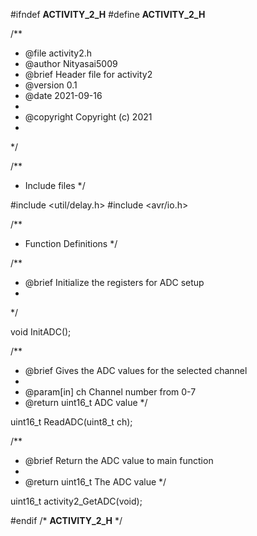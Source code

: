 #ifndef __ACTIVITY_2_H__
#define __ACTIVITY_2_H__


/**
 * @file activity2.h
 * @author Nityasai5009
 * @brief Header file for activity2
 * @version 0.1
 * @date 2021-09-16
 * 
 * @copyright Copyright (c) 2021
 * 
 */

/**
 * Include files
 */ 
 
#include <util/delay.h>
#include <avr/io.h>


/**
 * Function Definitions
 */

/**
 * @brief Initialize the registers for ADC setup
 * 
 */
 
void InitADC();

/**
 * @brief Gives the ADC values for the selected channel
 * 
 * @param[in] ch Channel number from 0-7
 * @return uint16_t ADC value
 */
 
uint16_t ReadADC(uint8_t ch);

/**
 * @brief Return the ADC value to main function
 * 
 * @return uint16_t The ADC value
 */
 
uint16_t activity2_GetADC(void);

#endif /* __ACTIVITY_2_H__ */

